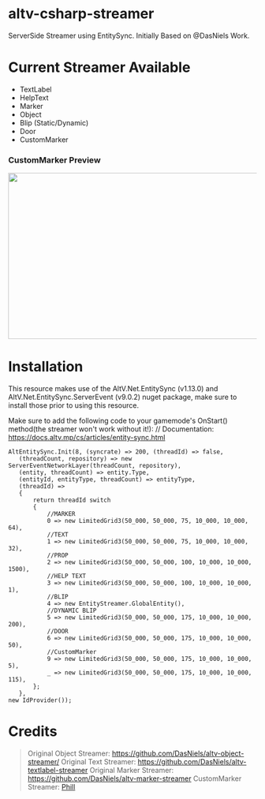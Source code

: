 # altv-csharp-streamer
ServerSide Streamer using EntitySync.
Initially Based on @DasNiels Work.

# Current Streamer Available
- TextLabel
- HelpText
- Marker
- Object
- Blip (Static/Dynamic)
- Door
- CustomMarker

### CustomMarker Preview
<img src="https://user-images.githubusercontent.com/50775241/155850220-e9c88f78-1f93-439d-b3b9-a91a7ad8fe71.png" width="510" height="337">

# Installation
This resource makes use of the AltV.Net.EntitySync (v1.13.0) and AltV.Net.EntitySync.ServerEvent (v9.0.2) nuget package, make sure to install those prior to using this resource.

Make sure to add the following code to your gamemode's OnStart() method(the streamer won't work without it!):
// Documentation: https://docs.altv.mp/cs/articles/entity-sync.html

```
AltEntitySync.Init(8, (syncrate) => 200, (threadId) => false,
   (threadCount, repository) => new ServerEventNetworkLayer(threadCount, repository),
   (entity, threadCount) => entity.Type,
   (entityId, entityType, threadCount) => entityType,
   (threadId) =>
   {
	   return threadId switch
	   {
		   //MARKER
		   0 => new LimitedGrid3(50_000, 50_000, 75, 10_000, 10_000, 64),
		   //TEXT
		   1 => new LimitedGrid3(50_000, 50_000, 75, 10_000, 10_000, 32),
		   //PROP
		   2 => new LimitedGrid3(50_000, 50_000, 100, 10_000, 10_000, 1500),
		   //HELP TEXT
		   3 => new LimitedGrid3(50_000, 50_000, 100, 10_000, 10_000, 1),
		   //BLIP
		   4 => new EntityStreamer.GlobalEntity(),
		   //DYNAMIC BLIP
		   5 => new LimitedGrid3(50_000, 50_000, 175, 10_000, 10_000, 200),
		   //DOOR
		   6 => new LimitedGrid3(50_000, 50_000, 175, 10_000, 10_000, 50),
		   //CustomMarker
		   9 => new LimitedGrid3(50_000, 50_000, 175, 10_000, 10_000, 5),
		   _ => new LimitedGrid3(50_000, 50_000, 175, 10_000, 10_000, 115),
	   };
   },
new IdProvider());
```

# Credits
> Original Object Streamer: https://github.com/DasNiels/altv-object-streamer/
> Original Text Streamer: https://github.com/DasNiels/altv-textlabel-streamer
> Original Marker Streamer: https://github.com/DasNiels/altv-marker-streamer
> CustomMarker Streamer: [Phill](https://github.com/Phill030/)
